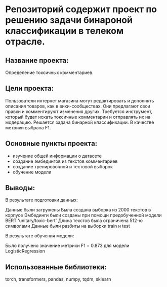 # Репозиторий содержит проект по решению задачи бинароной классификации в телеком отрасле.

## Название проекта: 
Определение токсичных комментариев.

## Цели проекта:
Пользователи интернет магазина могут редактировать и дополнять описания товаров, как в вики-сообществах. Они предлагают свои правки и комментируют изменения других. Требуется инструмент, который будет искать токсичные комментарии и отправлять их на модерацию. Решается задача бинарной классификации. В качестве метрики выбрана F1.

## Основные пункты проекта:
- изучение общей информации о датасете
- создание эмбедингов из текстов комментариев
- создание тренировочной и тестовой выборок
- обучение модели

## Выводы:
В результате подготовки данных:

Данные были загружены
Была создана выборка из 2000 текстов в корпусе
Эмбединги были созданы при помощи предобученной модели BERT 'unitary/toxic-bert'
Длина текстов была ограничена 512-ю символами
Данные были разбиты на выборки train и test


В результате обучения модели:

Было получено значение метрики F1 = 0.873 для модели LogisticRegression

## Использованные библиотеки:
torch, transformers, pandas, numpy, tqdm, sklearn




